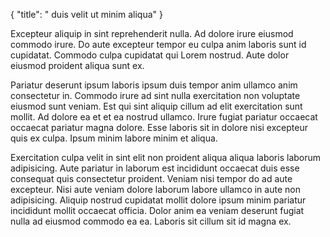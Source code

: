 {
  "title": " duis velit ut minim aliqua"
}

Excepteur aliquip in sint reprehenderit nulla. Ad dolore irure eiusmod commodo irure. Do aute excepteur tempor eu culpa anim laboris sunt id cupidatat. Commodo culpa cupidatat qui Lorem nostrud. Aute dolor eiusmod proident aliqua sunt ex.

Pariatur deserunt ipsum laboris ipsum duis tempor anim ullamco anim consectetur in. Commodo irure ad sint nulla exercitation non voluptate eiusmod sunt veniam. Est qui sint aliquip cillum ad elit exercitation sunt mollit. Ad dolore ea et et ea nostrud ullamco. Irure fugiat pariatur occaecat occaecat pariatur magna dolore. Esse laboris sit in dolore nisi excepteur quis ex culpa. Ipsum minim labore minim et aliqua.

Exercitation culpa velit in sint elit non proident aliqua aliqua laboris laborum adipisicing. Aute pariatur in laborum est incididunt occaecat duis esse consequat quis consectetur proident. Veniam nisi tempor do ad aute excepteur. Nisi aute veniam dolore laborum labore ullamco in aute non adipisicing. Aliquip nostrud cupidatat mollit dolore ipsum minim pariatur incididunt mollit occaecat officia. Dolor anim ea veniam deserunt fugiat nulla ad eiusmod commodo ea ea. Laboris sit cillum sit id magna ex.